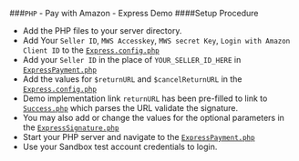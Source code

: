 ###`PHP` - Pay with Amazon - Express Demo
####Setup Procedure
* Add the PHP files to your server directory.
* Add Your `Seller ID`, `MWS Accesskey`, `MWS secret Key`, `Login with Amazon Client ID` to the [`Express.config.php`](https://github.com/amzn/pay-with-amazon-express-demo/tree/master/php/Express.config.php)
* Add your `Seller ID` in the place of `YOUR_SELLER_ID_HERE` in [`ExpressPayment.php`](https://github.com/amzn/pay-with-amazon-express-demo/blob/master/php/ExpressPayment.php)
* Add the values for `$returnURL` and `$cancelReturnURL` in the [`Express.config.php`](https://github.com/amzn/pay-with-amazon-express-demo/tree/master/php/Express.config.php)
* Demo implementation link `returnURL` has been pre-filled to link to [`Success.php`](https://github.com/amzn/pay-with-amazon-express-demo/tree/master/php/Success.php) which parses the URL validate the signature.
* You may also add or change the values for the optional parameters in the [`ExpressSignature.php`](https://github.com/amzn/pay-with-amazon-express-demo/tree/master/php/ExpressSignature.php)
* Start your PHP server and navigate to the [`ExpressPayment.php`](https://github.com/amzn/pay-with-amazon-express-demo/tree/master/php/ExpressPayment.php)
* Use your Sandbox test account credentials to login.
